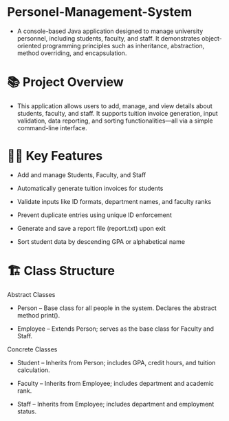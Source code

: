 # Personel-Management-System

- A console-based Java application designed to manage university personnel, including students, faculty, and staff. It demonstrates object-oriented programming principles such as inheritance, abstraction, method overriding, and encapsulation.

# 📚 Project Overview
- This application allows users to add, manage, and view details about students, faculty, and staff. It supports tuition invoice generation, input validation, data reporting, and sorting functionalities—all via a simple command-line interface.

# 👨‍🏫 Key Features
- Add and manage Students, Faculty, and Staff

- Automatically generate tuition invoices for students

- Validate inputs like ID formats, department names, and faculty ranks

- Prevent duplicate entries using unique ID enforcement

- Generate and save a report file (report.txt) upon exit

- Sort student data by descending GPA or alphabetical name

# 🏗️ Class Structure
Abstract Classes
- Person – Base class for all people in the system. Declares the abstract method print().

- Employee – Extends Person; serves as the base class for Faculty and Staff.

Concrete Classes
- Student – Inherits from Person; includes GPA, credit hours, and tuition calculation.

- Faculty – Inherits from Employee; includes department and academic rank.

- Staff – Inherits from Employee; includes department and employment status.

